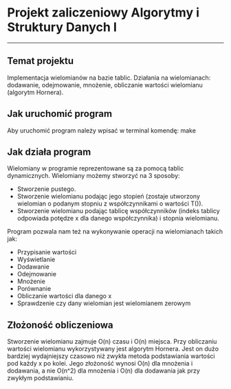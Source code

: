 # Projekt zaliczeniowy Algorytmy i Struktury Danych I
--------------------------------------------------------

## Temat projektu
Implementacja wielomianów na bazie tablic. Działania na wielomianach: dodawanie, odejmowanie, mnożenie, obliczanie wartości wielomianu (algorytm Hornera).

## Jak uruchomić program
Aby uruchomić program należy wpisać w terminal komendę: 
  make
  
## Jak działa program
Wielomiany w programie reprezentowane są za pomocą tablic dynamicznych. Wielomiany możemy stworzyć na 3 sposoby:
-	Stworzenie pustego.
-	Stworzenie wielomianu podając jego stopień (zostaje utworzony wielomian o podanym stopniu z współczynnikami o wartości T()).
-	Stworzenie wielomianu podając tablicę współczynników (indeks tablicy odpowiada potędze x dla danego współczynnika) i stopnia wielomianu.

Program pozwala nam też na wykonywanie operacji na wielomianach takich jak:
-	Przypisanie wartości
-	Wyświetlanie
- Dodawanie
- Odejmowanie
- Mnożenie
- Porównanie
- Obliczanie wartości dla danego x
- Sprawdzenie czy dany wielomian jest wielomianem zerowym

## Złożoność obliczeniowa
Stworzenie wielomianu zajmuje O(n) czasu i O(n) miejsca. Przy obliczaniu wartości wielomianu wykorzystywany jest algorytm Hornera. 
Jest on dużo bardziej wydajniejszy czasowo niż zwykła metoda podstawiania wartości pod każdy x po kolei. 
Jego złożoność wynosi O(n) dla mnożenia i dodawania, a nie O(n^2) dla mnożenia i O(n) dla dodawania jak przy zwykłym podstawianiu.
